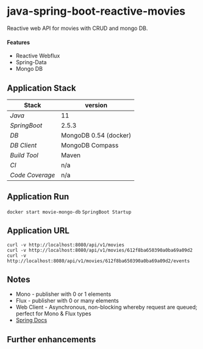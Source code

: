# java-spring-boot-reactive-movies

Reactive web API for movies with CRUD and mongo DB.

#### Features
- Reactive Webflux
- Spring-Data
- Mongo DB

##

## Application Stack

Stack  | version |
--- | --- |  
*Java* | 11
*SpringBoot* | 2.5.3
*DB* | MongoDB 0.54 (docker)
*DB Client* | MongoDB Compass
*Build Tool* | Maven
*CI* | n/a
*Code Coverage* | n/a

##

## Application Run
`docker start movie-mongo-db`
`SpringBoot Startup`

## Application URL
```
curl -v http://localhost:8080/api/v1/movies
curl -v http://localhost:8080/api/v1/movies/612f8ba650390a0ba69a09d2
curl -v http://localhost:8080/api/v1/movies/612f8ba650390a0ba69a09d2/events
```

## Notes
* Mono - publisher with 0 or 1 elements
* Flux - publisher with 0 or many elements
* Web Client - Asynchronous, non-blocking whereby request are queued; perfect for Mono & Flux types 
* [Spring Docs](https://docs.spring.io/spring-framework/docs/current/reference/html/web-reactive.html) 

## Further enhancements 

